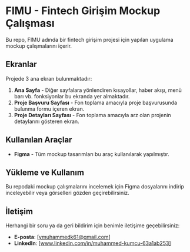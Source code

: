 # FIMU - Fintech Girişim Mockup Çalışması

Bu repo, FIMU adında bir fintech girişim projesi için yapılan uygulama mockup çalışmalarını içerir.

## Ekranlar

Projede 3 ana ekran bulunmaktadır:

1. **Ana Sayfa** - Diğer sayfalara yönlendiren kısayollar, haber akışı, menü barı vb. fonksiyonlar bu ekranda yer almaktadır.
2. **Proje Başvuru Sayfası** - Fon toplama amacıyla proje başvurusunda bulunma formu içeren ekran.
3. **Proje Detayları Sayfası** - Fon toplama amacıyla arz olan projenin detaylarını gösteren ekran.

## Kullanılan Araçlar

- **Figma** - Tüm mockup tasarımları bu araç kullanılarak yapılmıştır.

## Yükleme ve Kullanım

Bu repodaki mockup çalışmalarını incelemek için Figma dosyalarını indirip inceleyebilir veya görselleri gözden geçirebilirsiniz.

## İletişim

Herhangi bir soru ya da geri bildirim için benimle iletişime geçebilirsiniz:

- **E-posta**: [ymuhammedk61@gmail.com]
- **LinkedIn**: [www.linkedin.com/in/muhammed-kumcu-63a1ab253]
